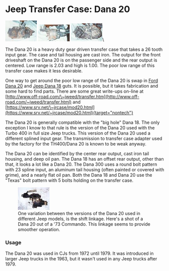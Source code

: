 # Jeep Transfer Case: Dana 20

[![D20 front](/images/xfer/d20f_.jpg)](/images/xfer/d20f.jpg) [![D20 side](/images/xfer/d20s_.jpg)](/images/xfer/d20s.jpg) [![D20 back](/images/xfer/d20b_.jpg)](/images/xfer/d20b.jpg)\

The Dana 20 is a heavy duty gear driven transfer case that takes a 26 tooth input gear. The case and tail housing are cast iron. The output for the front driveshaft on the Dana 20 is on the passenger side and the rear output is centered. Low range is 2.03 and high is 1.00. The poor low range of this transfer case makes it less desirable.

One way to get around the poor low range of the Dana 20 is swap in [Ford Dana 20](/xfer/upgrades/ford/fordd20id.html) and [Jeep Dana 18](/xfer/factory/d18.html) guts. It is possible, but it takes fabrication and some hard to find parts. There are some great write-ups on-line at [http://www.off-road.com/\~jweed/transfer.htm](http://www.off-road.com/~jweed/transfer.html) and [https://www.srv.net/\~jrcase/mod20.html](https://www.srv.net/~jrcase/mod20.html){target="nontech"}

The Dana 20 is generally compatible with the \"big hole\" Dana 18. The only exception I know to that rule is the version of the Dana 20 used with the Turbo 400 in full size Jeep trucks. This version of the Dana 20 used a different splined input gear. The transmission to transfer case adapter used by the factory for the TH400/Dana 20 is known to be weak anyway.

The Dana 20 can be identified by the center rear output, cast iron tail housing, and deep oil pan. The Dana 18 has an offset rear output, other than that, it looks a lot like a Dana 20. The Dana 300 uses a round bolt pattern with 23 spline input, an aluminum tail housing (often painted or covered with grime), and a nearly flat oil pan. Both the Dana 18 and Dana 20 use the \"Texas\" bolt pattern with 5 bolts holding on the transfer case.

<figure>
<a href="/images/xfer/d20c101.jpg"><img src="/images/xfer/d20c101_.jpg" alt="C101 Dana 20" /></a>
<figcaption>One variation between the versions of the Dana 20 used in different Jeep models, is the shift linkage. Here's a shot of a Dana 20 out of a '73 Commando. This linkage seems to provide smoother operation.</figcaption>
</figure>

### Usage

The Dana 20 was used in CJs from 1972 until 1979. It was introduced in larger Jeep trucks in the 1963, but it wasn\'t used in any Jeep trucks after 1979.
